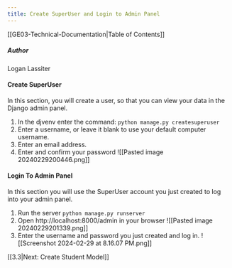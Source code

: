 ```yaml
---
title: Create SuperUser and Login to Admin Panel
---
```

[[GE03-Technical-Documentation|Table of Contents]]
##### Author
Logan Lassiter
#### Create SuperUser
In this section, you will create a user, so that you can view your data in the Django admin panel.

1. In the djvenv enter the command: `python manage.py createsuperuser`
2. Enter a username, or leave it blank to use your default computer username.
3. Enter an email address.
4. Enter and confirm your password
   ![[Pasted image 20240229200446.png]]

#### Login To Admin Panel
In this section you will use the SuperUser account you just created to log into your admin panel.

1. Run the server `python manage.py runserver`
2. Open http://localhost:8000/admin in your browser
   ![[Pasted image 20240229201339.png]]
3. Enter the username and password you just created and log in.
   ![[Screenshot 2024-02-29 at 8.16.07 PM.png]]

[[3.3|Next: Create Student Model]]